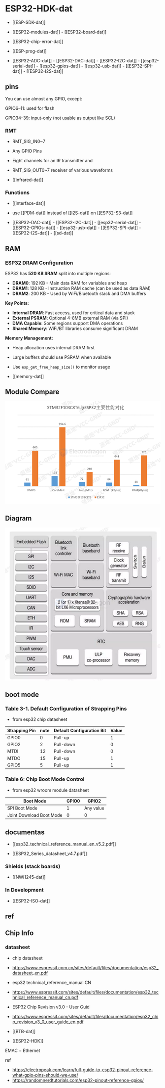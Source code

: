 # ESP32-HDK-dat

- [[ESP-SDK-dat]]
  
- [[ESP32-modules-dat]] - [[ESP32-board-dat]]

- [[ESP32-chip-error-dat]]

- [[ESP-prog-dat]]

- [[ESP32-ADC-dat]] - [[ESP32-DAC-dat]] - [[ESP32-I2C-dat]] - [[esp32-serial-dat]] - [[esp32-gpios-dat]] - [[esp32-usb-dat]] - [[ESP32-SPI-dat]] - [[ESP32-I2S-dat]] 


## pins 

You can use almost any GPIO, except:

GPIO6–11: used for flash

GPIO34–39: input-only (not usable as output like SCL)

### RMT

- RMT_SIG_IN0~7
- Any GPIO Pins
- Eight channels for an IR transmitter and
- RMT_SIG_OUT0~7 receiver of various waveforms

- [[infrared-dat]]


### Functions 

- [[interface-dat]]

- use [[PDM-dat]] instead of [[I2S-dat]] on [[ESP32-S3-dat]]


- [[ESP32-DAC-dat]] - [[ESP32-I2C-dat]] - [[esp32-serial-dat]] - [[ESP32-GPIOs-dat]] - [[esp32-usb-dat]] - [[ESP32-SPI-dat]] - [[ESP32-I2S-dat]] - [[sd-dat]]

## RAM 

### ESP32 DRAM Configuration

ESP32 has **520 KB SRAM** split into multiple regions:

- **DRAM0**: 192 KB - Main data RAM for variables and heap
- **DRAM1**: 128 KB - Instruction RAM cache (can be used as data RAM)  
- **DRAM2**: 200 KB - Used by WiFi/Bluetooth stack and DMA buffers

**Key Points:**
- **Internal DRAM**: Fast access, used for critical data and stack
- **External PSRAM**: Optional 4-8MB external RAM (via SPI)
- **DMA Capable**: Some regions support DMA operations
- **Shared Memory**: WiFi/BT libraries consume significant DRAM

**Memory Management:**
- Heap allocation uses internal DRAM first
- Large buffers should use PSRAM when available
- Use `esp_get_free_heap_size()` to monitor usage


- [[memory-dat]]

## Module Compare 

![](2024-12-27-18-11-21.png)


## Diagram 

![](2024-12-27-18-11-50.png)

## boot mode 

### Table 3-1. Default Configuration of Strapping Pins

- from esp32 chip datasheet 

| Strapping Pin | note | Default Configuration Bit | Value |
| ------------- | ---- | ------------------------- | ----- |
| GPIO0         | 0    | Pull-up                   | 1     |
| GPIO2         | 2    | Pull-down                 | 0     |
| MTDI          | 12   | Pull-down                 | 0     |
| MTDO          | 15   | Pull-up                   | 1     |
| GPIO5         | 5    | Pull-up                   | 1     |

### Table 6: Chip Boot Mode Control

- from esp32 wroom module datasheet 
  
| Boot Mode                | GPIO0 | GPIO2     |
| ------------------------ | ----- | --------- |
| SPI Boot Mode            | 1     | Any value |
| Joint Download Boot Mode | 0     | 0         |




## documentas 

- [[esp32_technical_reference_manual_en_v5.2.pdf]]

- [[ESP32_Series_datasheet_v4.7.pdf]]



### Shields (stack boards) 
- [[NWI1245-dat]]

### In Development
- [[ESP32-ISO-dat]]



## ref


## Chip Info 

### datasheet

- chip datasheet
- https://www.espressif.com.cn/sites/default/files/documentation/esp32_datasheet_en.pdf

- esp32 technical_reference_manual CN
- https://www.espressif.com/sites/default/files/documentation/esp32_technical_reference_manual_cn.pdf

- ESP32 Chip Revision v3.0 - User Guid
- https://www.espressif.com/sites/default/files/documentation/esp32_chip_revision_v3_0_user_guide_en.pdf





- [[BTB-dat]]

- [[ESP32-HDK]]

EMAC = Ethernet 


ref 

- https://electropeak.com/learn/full-guide-to-esp32-pinout-reference-what-gpio-pins-should-we-use/
- https://randomnerdtutorials.com/esp32-pinout-reference-gpios/



